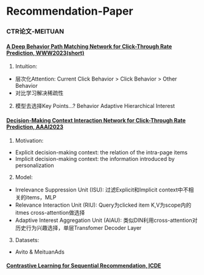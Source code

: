 # Recommendation-Paper

### CTR论文-MEITUAN

#### [A Deep Behavior Path Matching Network for Click-Through Rate Prediction, WWW2023(short)](https://github.com/IvanWang0730/Recommendation-Paper/blob/main/A%20Deep%20Behavior%20Path%20Matching%20Network%20for%20Click-Through%20Rate%20Prediction.pdf)
1. Intuition:
* 层次化Attention: Current Click Behavior > Click Behavior > Other Behavior
* 对比学习解决稀疏性
2. 模型去选择Key Points...? Behavior Adaptive Hierarchical Interest

#### [Decision-Making Context Interaction Network for Click-Through Rate Prediction, AAAI2023](https://github.com/IvanWang0730/Recommendation-Paper/blob/main/Decision-Making%20Context%20Interaction%20Network%20for%20Click-Through%20Rate%20Prediction.pdf)
1. Motivation:
* Explicit decision-making context: the relation of the intra-page items
* Implicit decision-making context: the information introduced by personalization
2. Model:
* Irrelevance Suppression Unit (ISU): 过滤Explicit和Implicit context中不相关的items，MLP
* Relevance Interaction Unit (RIU): Query为clicked item K,V为scope内的itmes cross-attention做选择
* Adaptive Interest Aggregation Unit (AIAU): 类似DIN利用cross-attention对历史行为兴趣选择，单层Transfomer Decoder Layer
3. Datasets:
* Avito & MeituanAds

#### [Contrastive Learning for Sequential Recommendation, ICDE](https://github.com/IvanWang0730/Recommendation-Paper/blob/main/Contrastive%20Learning%20for%20Sequential%20Recommendation.pdf)
